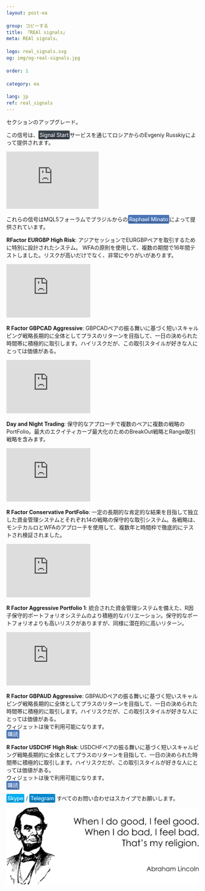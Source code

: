 ```yaml
---
layout: post-ea

group: コピーする
title: 「REAl signals」
meta: REAl signals。

logo: real_signals.svg
og: img/og-real-signals.jpg

order: 1

category: ea

lang: jp
ref: real_signals
---
```


セクションのアップグレード。

この信号は、<a href="https://www.signalstart.com/analysis/pipspool/50865" target="_blank"><span style="background-color:#3b434c; color:white; padding:3px; border-radius: 3px">Signal Start</span></a>サービスを通じてロシアからのEvgeniy Russkiyによって提供されます。
<iframe frameborder="0" width="242" height="150" src="https://www.signalstart.com/ja/widgets/1/50865?colors=578EBE,FFFFFF,004782"></iframe>

これらの信号はMQL5フォーラムでブラジルからの<a href="https://www.mql5.com/ja/users/johnmacknamara" target="_blank"><span style="background-color:#4a76b8; color:white; padding:3px; border-radius: 3px">Raphael Minato</span></a>によって提供されています。

**RFactor EURGBP High Risk**: アジアセッションでEURGBPペアを取引するために特別に設計されたシステム。 WFAの原則を使用して、複数の期間で16年間テストしました。リスクが高いだけでなく、非常にやりがいがあります。  
<iframe frameborder="0" width="220" height="140" src="https://www.mql5.com/ja/signals/widget/signal/3ps8"></iframe>

**R Factor GBPCAD Aggressive**: GBPCADペアの振る舞いに基づく短いスキャルピング戦略長期的に全体としてプラスのリターンを目指して、一日の決められた時間帯に積極的に取引します。ハイリスクだが、この取引スタイルが好きな人にとっては価値がある。  
<iframe frameborder="0" width="220" height="140" src="https://www.mql5.com/ja/signals/widget/signal/3qz7"></iframe>

**Day and Night Trading**: 保守的なアプローチで複数のペアに複数の戦略のPortFolio。最大のエクイティカーブ最大化のためのBreakOut戦略とRange取引戦略を含みます。  
<iframe frameborder="0" width="220" height="140" src="https://www.mql5.com/ja/signals/widget/signal/3ps9"></iframe>

**R Factor Conservative PortFolio**: 一定の長期的な肯定的な結果を目指して独立した資金管理システムとそれぞれ14の戦略の保守的な取引システム。各戦略は、モンテカルロとWFAのアプローチを使用して、複数年と時間枠で徹底的にテストされ検証されました。  
<iframe frameborder="0" width="220" height="140" src="https://www.mql5.com/ja/signals/widget/signal/3psa"></iframe>

**R Factor Aggressive Portfolio 1**: 統合された資金管理システムを備えた、R因子保守的ポートフォリオシステムのより積極的なバリエーション。保守的なポートフォリオよりも高いリスクがありますが、同様に潜在的に高いリターン。  
<iframe frameborder="0" width="220" height="140" src="https://www.mql5.com/ja/signals/widget/signal/3psb"></iframe>

**R Factor GBPAUD Aggressive**: GBPAUDペアの振る舞いに基づく短いスキャルピング戦略長期的に全体としてプラスのリターンを目指して、一日の決められた時間帯に積極的に取引します。ハイリスクだが、この取引スタイルが好きな人にとっては価値がある。  
ウィジェットは後で利用可能になります。    
<a href="https://www.mql5.com/ja/signals/477486" target="_blank"><span style="background-color:#4a76b8; color:white; padding:3px; border-radius: 3px">購読</span></a>

**R Factor USDCHF High Risk**: USDCHFペアの振る舞いに基づく短いスキャルピング戦略長期的に全体としてプラスのリターンを目指して、一日の決められた時間帯に積極的に取引します。ハイリスクだが、この取引スタイルが好きな人にとっては価値がある。   
ウィジェットは後で利用可能になります。    
<a href="https://www.mql5.com/ja/signals/530561" target="_blank"><span style="background-color:#4a76b8; color:white; padding:3px; border-radius: 3px">購読</span></a>

<a href="skype:chutkoy89?call" target="_blank"><span style="background-color:#00aff0; color:white; padding:3px; border-radius: 3px">Skype</span></a> / <a href="https://t.me/chutkoy" target="_blank"><span style="background-color:#0088cc; color:white; padding:3px; border-radius: 3px">Telegram</span></a> すべてのお問い合わせはスカイプでお願いします。</a>

<a data-fancybox="gallery" href="/img/programming/Lincoln.png"><img src="/img/programming/Lincoln.png" alt=""></a>
